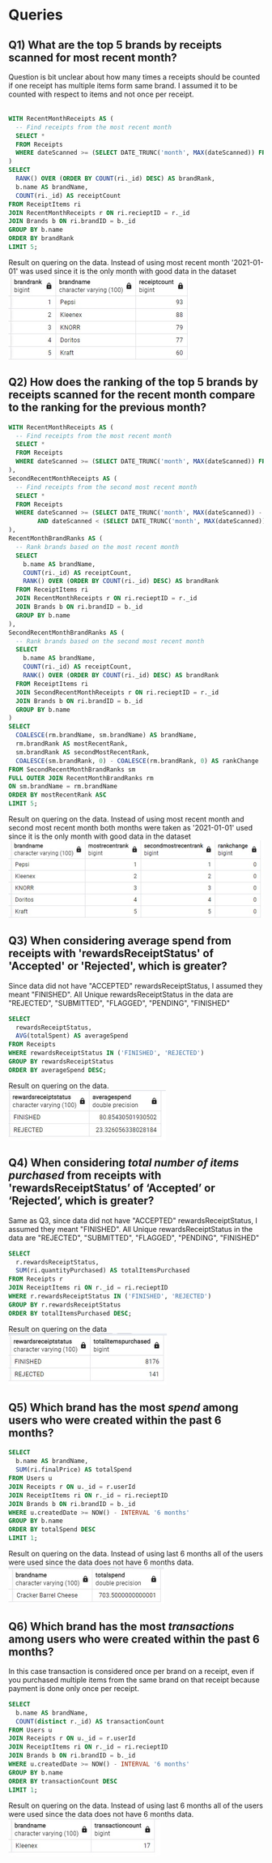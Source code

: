 # Queries


## Q1) What are the top 5 brands by receipts scanned for most recent month?
Question is bit unclear about how many times a receipts should be counted if one receipt has multiple items form same brand. I assumed it to be counted with respect to items and not once per receipt.

```sql

WITH RecentMonthReceipts AS (
  -- Find receipts from the most recent month
  SELECT *
  FROM Receipts
  WHERE dateScanned >= (SELECT DATE_TRUNC('month', MAX(dateScanned)) FROM Receipts)
)
SELECT
  RANK() OVER (ORDER BY COUNT(ri._id) DESC) AS brandRank,
  b.name AS brandName,
  COUNT(ri._id) AS receiptCount
FROM ReceiptItems ri
JOIN RecentMonthReceipts r ON ri.recieptID = r._id
JOIN Brands b ON ri.brandID = b._id
GROUP BY b.name
ORDER BY brandRank
LIMIT 5;

```
Result on quering on the data. Instead of using most recent month '2021-01-01' was used since it is the only month with good data in the dataset
![Q1](https://github.com/utkarshkolhe/fetch-reciept-analysis/blob/main/query_results/Q1.jpg)

##  Q2) How does the ranking of the top 5 brands by receipts scanned for the recent month compare to the ranking for the previous month?
```sql
WITH RecentMonthReceipts AS (
  -- Find receipts from the most recent month
  SELECT *
  FROM Receipts
  WHERE dateScanned >= (SELECT DATE_TRUNC('month', MAX(dateScanned)) FROM Receipts)
),
SecondRecentMonthReceipts AS (
  -- Find receipts from the second most recent month
  SELECT *
  FROM Receipts
  WHERE dateScanned >= (SELECT DATE_TRUNC('month', MAX(dateScanned)) - INTERVAL '1 month'FROM Receipts)
 		AND dateScanned < (SELECT DATE_TRUNC('month', MAX(dateScanned)) FROM Receipts)
),
RecentMonthBrandRanks AS (
  -- Rank brands based on the most recent month
  SELECT
    b.name AS brandName,
    COUNT(ri._id) AS receiptCount,
    RANK() OVER (ORDER BY COUNT(ri._id) DESC) AS brandRank
  FROM ReceiptItems ri
  JOIN RecentMonthReceipts r ON ri.recieptID = r._id
  JOIN Brands b ON ri.brandID = b._id
  GROUP BY b.name
),
SecondRecentMonthBrandRanks AS (
  -- Rank brands based on the second most recent month
  SELECT
    b.name AS brandName,
    COUNT(ri._id) AS receiptCount,
    RANK() OVER (ORDER BY COUNT(ri._id) DESC) AS brandRank
  FROM ReceiptItems ri
  JOIN SecondRecentMonthReceipts r ON ri.recieptID = r._id
  JOIN Brands b ON ri.brandID = b._id
  GROUP BY b.name
)
SELECT
  COALESCE(rm.brandName, sm.brandName) AS brandName,
  rm.brandRank AS mostRecentRank,
  sm.brandRank AS secondMostRecentRank,
  COALESCE(sm.brandRank, 0) - COALESCE(rm.brandRank, 0) AS rankChange
FROM SecondRecentMonthBrandRanks sm
FULL OUTER JOIN RecentMonthBrandRanks rm
ON sm.brandName = rm.brandName
ORDER BY mostRecentRank ASC
LIMIT 5;

```
Result on quering on the data. Instead of using most recent month and second most recent month both months were taken as '2021-01-01' used since it is the only month with good data in the dataset
![Q2](https://github.com/utkarshkolhe/fetch-reciept-analysis/blob/main/query_results/Q2.jpg)

## Q3) When considering average spend from receipts with 'rewardsReceiptStatus' of 'Accepted' or 'Rejected', which is greater?

 Since data did not have "ACCEPTED" rewardsReceiptStatus, I assumed they meant "FINISHED".
All Unique  rewardsReceiptStatus in the data are "REJECTED", "SUBMITTED", "FLAGGED", "PENDING", "FINISHED"

```sql
SELECT
  rewardsReceiptStatus,
  AVG(totalSpent) AS averageSpend
FROM Receipts
WHERE rewardsReceiptStatus IN ('FINISHED', 'REJECTED')
GROUP BY rewardsReceiptStatus
ORDER BY averageSpend DESC;
```
Result on quering on the data.
![Q3](https://github.com/utkarshkolhe/fetch-reciept-analysis/blob/main/query_results/Q3.jpg)



## Q4) When considering  _total number of items purchased_  from receipts with 'rewardsReceiptStatus’ of ‘Accepted’ or ‘Rejected’, which is greater?

 Same as Q3, since data did not have "ACCEPTED" rewardsReceiptStatus, I assumed they meant "FINISHED".
All Unique  rewardsReceiptStatus in the data are "REJECTED", "SUBMITTED", "FLAGGED", "PENDING", "FINISHED"

```sql
SELECT
  r.rewardsReceiptStatus,
  SUM(ri.quantityPurchased) AS totalItemsPurchased
FROM Receipts r
JOIN ReceiptItems ri ON r._id = ri.recieptID
WHERE r.rewardsReceiptStatus IN ('FINISHED', 'REJECTED')
GROUP BY r.rewardsReceiptStatus
ORDER BY totalItemsPurchased DESC;
```
Result on quering on the data
![Q4](https://github.com/utkarshkolhe/fetch-reciept-analysis/blob/main/query_results/Q4.jpg)


## Q5) Which brand has the most  _spend_  among users who were created within the past 6 months?


```sql
SELECT
  b.name AS brandName,
  SUM(ri.finalPrice) AS totalSpend
FROM Users u
JOIN Receipts r ON u._id = r.userId
JOIN ReceiptItems ri ON r._id = ri.recieptID
JOIN Brands b ON ri.brandID = b._id
WHERE u.createdDate >= NOW() - INTERVAL '6 months'
GROUP BY b.name
ORDER BY totalSpend DESC
LIMIT 1;
```
Result on quering on the data. Instead of using last 6 months all of the users were used since the data does not have 6 months data.
![Q5](https://github.com/utkarshkolhe/fetch-reciept-analysis/blob/main/query_results/Q5.jpg)


## Q6) Which brand has the most  _transactions_  among users who were created within the past 6 months?
In this case transaction is considered once per brand on a receipt, even if you purchased multiple items from the same brand on that receipt because payment is done only once per receipt.

```sql
SELECT
  b.name AS brandName,
  COUNT(distinct r._id) AS transactionCount
FROM Users u
JOIN Receipts r ON u._id = r.userId
JOIN ReceiptItems ri ON r._id = ri.recieptID
JOIN Brands b ON ri.brandID = b._id
WHERE u.createdDate >= NOW() - INTERVAL '6 months'
GROUP BY b.name
ORDER BY transactionCount DESC
LIMIT 1;
```
Result on quering on the data. Instead of using last 6 months all of the users were used since the data does not have 6 months data.
![Q6](https://github.com/utkarshkolhe/fetch-reciept-analysis/blob/main/query_results/Q6.jpg)
